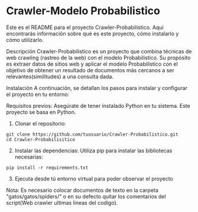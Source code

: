 # Crawler-Modelo Probabilistico
Este es el README para el proyecto Crawler-Probabilistico. Aquí encontrarás información sobre qué es este proyecto, cómo instalarlo y cómo utilizarlo.

Descripción
Crawler-Probabilistico es un proyecto que combina técnicas de web crawling (rastreo de la web) con el modelo Probabilistico. Su propósito es extraer datos de sitios web
y aplicar el modelo Probabilistico con el objetivo de obtener un resultado de documentos más cercanos a ser relevantes(similitudes) a una consulta dada.

Instalación
A continuación, se detallan los pasos para instalar y configurar el proyecto en tu entorno:

Requisitos previos:
Asegúrate de tener instalado Python en tu sistema. Este proyecto se basa en Python.

1. Clonar el repositorio:
```shell
git clone https://github.com/tuusuario/Crawler-Probabilistico.git
cd Crawler-Probabilisitico
```

2. Instalar las dependencias:
Utiliza pip para instalar las bibliotecas necesarias:
```shell
pip install -r requirements.txt
```

3. Ejecuta desde tú entorno virtual para poder observar el proyecto

Nota:
Es necesario colocar documentos de texto en la carpeta "gatos/gatos/spiders/" o en su defecto quitar los comentarios del script(Web crawler ultimas lineas del codigo).
